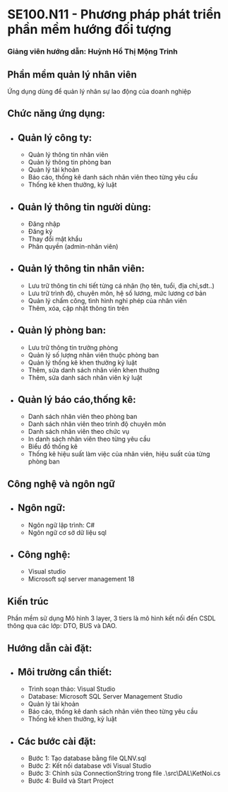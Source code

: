 # SE100.N11 - Phương pháp phát triển phần mềm hướng đối tượng
### Giảng viên hướng dẫn: Huỳnh Hồ Thị Mộng Trinh

## Phần mềm quản lý nhân viên
Ứng dụng dùng để quản lý nhân sự lao động của doanh nghiệp

## Chức năng ứng dụng:

 - ## Quản lý công ty:
     -  Quản lý thông tin nhân viên
     -  Quản lý thông tin phòng ban
     -  Quản lý tài khoản
     -  Báo cáo, thống kê danh sách nhân viên theo từng yêu cầu
     -  Thống kê khen thưởng, kỷ luật
 - ## Quản lý thông tin người dùng:
      -  Đăng nhập
      -  Đăng ký
      -  Thay đổi mật khẩu
      -  Phân quyền (admin-nhân viên)
 - ## Quản lý thông tin nhân viên:
      -  Lưu trữ thông tin chi tiết từng cá nhân (họ tên, tuổi, địa chỉ,sdt..)
      -  Lưu trữ trình độ, chuyên môn, hệ số lương, mức lương cơ bản
      -  Quản lý chấm công, tình hình nghỉ phép của nhân viên
      -  Thêm, xóa, cập nhật thông tin trên
 - ## Quản lý phòng ban:
      -  Lưu trữ thông tin trưởng phòng
      -  Quản lý số lượng nhân viên thuộc phòng ban 
      -  Quản lý thống kê khen thưởng kỷ luật
      -  Thêm, sửa danh sách nhân viên khen thưởng
      -  Thêm, sửa danh sách nhân viên kỷ luật
  - ## Quản lý báo cáo,thống kê:
      -  Danh sách nhân viên theo phòng ban
      -  Danh sách nhân viên theo trình độ chuyên môn
      -  Danh sách nhân viên theo chức vụ
      -  In danh sách nhân viên theo từng yêu cầu
      -  Biểu đồ thống kê
      -  Thống kê hiệu suất làm việc của nhân viên, hiệu suất của từng phòng ban
  
## Công nghệ và ngôn ngữ
   - ## Ngôn ngữ:
       - Ngôn ngữ lập trình: C#
       - Ngôn ngữ cơ sở dữ liệu sql
   - ## Công nghệ:
       - Visual studio 
       - Microsoft sql server management 18

## Kiến trúc 
Phần mềm sử dụng Mô hình 3 layer, 3 tiers là mô hình kết nối đến CSDL thông qua các lớp: DTO, BUS và DAO.

## Hướng dẫn cài đặt:
 - ## Môi trường cần thiết:
     -  Trình soạn thảo: Visual Studio
     -  Database: Microsoft SQL Server Management Studio
     -  Quản lý tài khoản
     -  Báo cáo, thống kê danh sách nhân viên theo từng yêu cầu
     -  Thống kê khen thưởng, kỷ luật
 - ## Các bước cài đặt:
      -  Bước 1: Tạo database bằng file QLNV.sql
      -  Bước 2: Kết nối database với Visual Studio
      -  Bước 3: Chỉnh sửa ConnectionString trong file .\src\DAL\KetNoi.cs
      -  Bước 4: Build và Start Project
